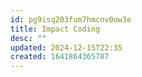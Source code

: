 ```yaml
---
id: pg9isq203fum7hmcnv0ow3e
title: Impact Coding
desc: ""
updated: 2024-12-15T22:35
created: 1641864365787
---
```


